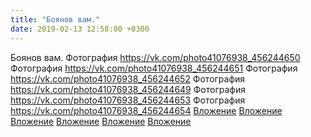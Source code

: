 ```yaml
---
title: "Боянов вам."
date: 2019-02-13 12:58:00 +0300
---
```


Боянов вам.
Фотография
<a class="vk-attach" href="https://vk.com/photo41076938_456244650">https://vk.com/photo41076938_456244650</a>
Фотография
<a class="vk-attach" href="https://vk.com/photo41076938_456244651">https://vk.com/photo41076938_456244651</a>
Фотография
<a class="vk-attach" href="https://vk.com/photo41076938_456244652">https://vk.com/photo41076938_456244652</a>
Фотография
<a class="vk-attach" href="https://vk.com/photo41076938_456244649">https://vk.com/photo41076938_456244649</a>
Фотография
<a class="vk-attach" href="https://vk.com/photo41076938_456244653">https://vk.com/photo41076938_456244653</a>
Фотография
<a class="vk-attach" href="https://vk.com/photo41076938_456244654">https://vk.com/photo41076938_456244654</a>
<a class="vk-attach" href="https://vk.com/photo41076938_456244650">Вложение</a>
<a class="vk-attach" href="https://vk.com/photo41076938_456244651">Вложение</a>
<a class="vk-attach" href="https://vk.com/photo41076938_456244652">Вложение</a>
<a class="vk-attach" href="https://vk.com/photo41076938_456244649">Вложение</a>
<a class="vk-attach" href="https://vk.com/photo41076938_456244653">Вложение</a>
<a class="vk-attach" href="https://vk.com/photo41076938_456244654">Вложение</a>
